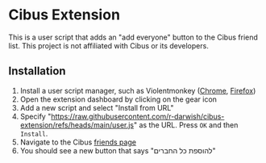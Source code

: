 # Cibus Extension

This is a user script that adds an "add everyone" button to the Cibus friend list. This project is not affiliated with Cibus or its developers.

## Installation

1. Install a user script manager, such as Violentmonkey ([Chrome](https://chromewebstore.google.com/detail/violentmonkey/jinjaccalgkegednnccohejagnlnfdag), [Firefox](https://addons.mozilla.org/en-US/firefox/addon/violentmonkey/))
2. Open the extension dashboard by clicking on the gear icon
3. Add a new script and select "Install from URL"
4. Specify "<https://raw.githubusercontent.com/r-darwish/cibus-extension/refs/heads/main/user.js>" as the URL. Press `OK` and then `Install`.
5. Navigate to the Cibus [friends page](https://consumers.pluxee.co.il/user/friends)
6. You should see a new button that says "להוספת כל החברים"
